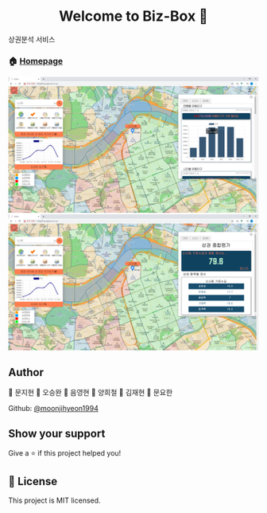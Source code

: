 <h1 align="center">Welcome to Biz-Box 👋</h1>

<p>
 
</p>

 상권분석 서비스



### 🏠 [Homepage](http://i02a207.p.ssafy.io/)
![img1](./img1.PNG)
![img2](./img2.PNG)

## Author

👤 문지현
👤 오승완
👤 음영현
👤 양희철
👤 김재현
👤 문요한



Github: [@moonjihyeon1994](https://github.com/moonjihyeon1994)



## Show your support

Give a ⭐️ if this project helped you!

## 📝 License

This project is MIT licensed.
